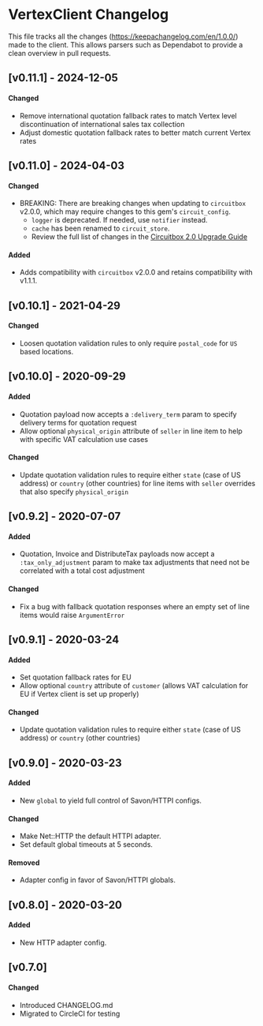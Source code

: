 # VertexClient Changelog

This file tracks all the changes (https://keepachangelog.com/en/1.0.0/) made to the client. This allows parsers such as Dependabot to provide a clean overview in pull requests.

## [v0.11.1] - 2024-12-05

#### Changed

- Remove international quotation fallback rates to match Vertex level discontinuation of international sales tax collection
- Adjust domestic quotation fallback rates to better match current Vertex rates

## [v0.11.0] - 2024-04-03

#### Changed

- BREAKING: There are breaking changes when updating to `circuitbox` v2.0.0, which may require changes to this gem's `circuit_config`.
  - `logger` is deprecated. If needed, use `notifier` instead.
  - `cache` has been renamed to `circuit_store`.
  - Review the full list of changes in the [Circuitbox 2.0 Upgrade Guide](https://github.com/yammer/circuitbox/blob/main/docs/2.0-upgrade.md)

#### Added

- Adds compatibility with `circuitbox` v2.0.0 and retains compatibility with v1.1.1.

## [v0.10.1] - 2021-04-29

#### Changed

- Loosen quotation validation rules to only require `postal_code` for `US` based locations.

## [v0.10.0] - 2020-09-29

#### Added

- Quotation payload now accepts a `:delivery_term` param to specify delivery terms for quotation request
- Allow optional `physical_origin` attribute of `seller` in line item to help with specific VAT calculation use cases

#### Changed

- Update quotation validation rules to require either `state` (case of US address) or `country` (other countries) for line items with `seller` overrides that also specify `physical_origin`

## [v0.9.2] - 2020-07-07

#### Added

- Quotation, Invoice and DistributeTax payloads now accept a `:tax_only_adjustment` param to make tax adjustments that need not be correlated with a total cost adjustment

#### Changed

- Fix a bug with fallback quotation responses where an empty set of line items would raise `ArgumentError`

## [v0.9.1] - 2020-03-24

#### Added

- Set quotation fallback rates for EU
- Allow optional `country` attribute of `customer` (allows VAT calculation for EU if Vertex client is set up properly)

#### Changed

- Update quotation validation rules to require either `state` (case of US address) or `country` (other countries)

## [v0.9.0] - 2020-03-23

#### Added

- New `global` to yield full control of Savon/HTTPI configs.

#### Changed

- Make Net::HTTP the default HTTPI adapter.
- Set default global timeouts at 5 seconds.

#### Removed

- Adapter config in favor of Savon/HTTPI globals.

## [v0.8.0] - 2020-03-20

#### Added

- New HTTP adapter config.

## [v0.7.0]

#### Changed

- Introduced CHANGELOG.md
- Migrated to CircleCI for testing
